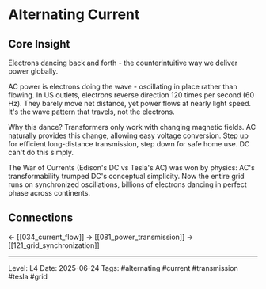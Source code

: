 # Alternating Current

## Core Insight
Electrons dancing back and forth - the counterintuitive way we deliver power globally.

AC power is electrons doing the wave - oscillating in place rather than flowing. In US outlets, electrons reverse direction 120 times per second (60 Hz). They barely move net distance, yet power flows at nearly light speed. It's the wave pattern that travels, not the electrons.

Why this dance? Transformers only work with changing magnetic fields. AC naturally provides this change, allowing easy voltage conversion. Step up for efficient long-distance transmission, step down for safe home use. DC can't do this simply.

The War of Currents (Edison's DC vs Tesla's AC) was won by physics: AC's transformability trumped DC's conceptual simplicity. Now the entire grid runs on synchronized oscillations, billions of electrons dancing in perfect phase across continents.

## Connections
← [[034_current_flow]]
→ [[081_power_transmission]]
→ [[121_grid_synchronization]]

---
Level: L4
Date: 2025-06-24
Tags: #alternating #current #transmission #tesla #grid